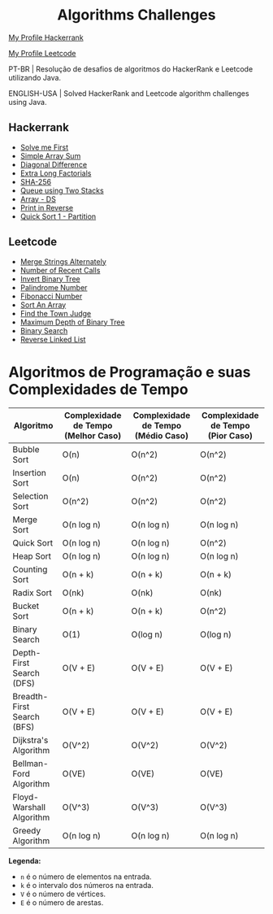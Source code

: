 <h1 align="center">
  Algorithms Challenges
</h1>

<a href="https://www.hackerrank.com/rodrigos_coding"> My Profile Hackerrank</a>

<a href="https://leetcode.com/RodrigoSCoutinho/"> My Profile Leetcode</a>

<p>PT-BR | Resolução de desafios de algoritmos do HackerRank e Leetcode utilizando Java.</p>

<p>ENGLISH-USA | Solved HackerRank and Leetcode algorithm challenges using Java.</p>

## Hackerrank

-   [Solve me First](https://www.hackerrank.com/challenges/solve-me-first/problem?isFullScreen=true)
-   [Simple Array Sum](https://www.hackerrank.com/challenges/simple-array-sum/problem?isFullScreen=true)
-   [Diagonal Difference](https://www.hackerrank.com/challenges/diagonal-difference/problem?isFullScreen=true)
-   [Extra Long Factorials](https://www.hackerrank.com/challenges/extra-long-factorials/problem?isFullScreen=true)
-   [SHA-256](https://www.hackerrank.com/challenges/sha-256/problem?isFullScreen=true)
-   [Queue using Two Stacks](https://www.hackerrank.com/challenges/queue-using-two-stacks/problem?isFullScreen=true)
-   [Array - DS](https://www.hackerrank.com/challenges/arrays-ds/problem?isFullScreen=true)
-   [Print in Reverse](https://www.hackerrank.com/challenges/print-the-elements-of-a-linked-list-in-reverse/problem?isFullScreen=true)
-   [Quick Sort 1 - Partition](https://www.hackerrank.com/challenges/quicksort1/problem?isFullScreen=true)

## Leetcode

-   [Merge Strings Alternately](https://leetcode.com/problems/merge-strings-alternately/description/?envType=study-plan-v2&envId=leetcode-75)
-   [Number of Recent Calls](https://leetcode.com/problems/number-of-recent-calls/description/)
-   [Invert Binary Tree](https://leetcode.com/problems/invert-binary-tree/description/)
-   [Palindrome Number](https://leetcode.com/problems/palindrome-number/)
-   [Fibonacci Number](https://leetcode.com/problems/fibonacci-number/)
-   [Sort An Array](https://leetcode.com/problems/sort-an-array/)
-   [Find the Town Judge](https://leetcode.com/problems/find-the-town-judge/)
-   [Maximum Depth of Binary Tree](https://leetcode.com/problems/maximum-depth-of-binary-tree/)
-   [Binary Search](https://leetcode.com/problems/binary-search/)
-   [Reverse Linked List](https://leetcode.com/problems/reverse-linked-list/)

# Algoritmos de Programação e suas Complexidades de Tempo

| Algoritmo                  | Complexidade de Tempo (Melhor Caso) | Complexidade de Tempo (Médio Caso) | Complexidade de Tempo (Pior Caso) |
| -------------------------- | ----------------------------------- | ---------------------------------- | --------------------------------- |
| Bubble Sort                | O(n)                                | O(n^2)                             | O(n^2)                            |
| Insertion Sort             | O(n)                                | O(n^2)                             | O(n^2)                            |
| Selection Sort             | O(n^2)                              | O(n^2)                             | O(n^2)                            |
| Merge Sort                 | O(n log n)                          | O(n log n)                         | O(n log n)                        |
| Quick Sort                 | O(n log n)                          | O(n log n)                         | O(n^2)                            |
| Heap Sort                  | O(n log n)                          | O(n log n)                         | O(n log n)                        |
| Counting Sort              | O(n + k)                            | O(n + k)                           | O(n + k)                          |
| Radix Sort                 | O(nk)                               | O(nk)                              | O(nk)                             |
| Bucket Sort                | O(n + k)                            | O(n + k)                           | O(n^2)                            |
| Binary Search              | O(1)                                | O(log n)                           | O(log n)                          |
| Depth-First Search (DFS)   | O(V + E)                            | O(V + E)                           | O(V + E)                          |
| Breadth-First Search (BFS) | O(V + E)                            | O(V + E)                           | O(V + E)                          |
| Dijkstra's Algorithm       | O(V^2)                              | O(V^2)                             | O(V^2)                            |
| Bellman-Ford Algorithm     | O(VE)                               | O(VE)                              | O(VE)                             |
| Floyd-Warshall Algorithm   | O(V^3)                              | O(V^3)                             | O(V^3)                            |
| Greedy Algorithm           | O(n log n)                          | O(n log n)                         | O(n log n)                        |

**Legenda:**

-   `n` é o número de elementos na entrada.
-   `k` é o intervalo dos números na entrada.
-   `V` é o número de vértices.
-   `E` é o número de arestas.
